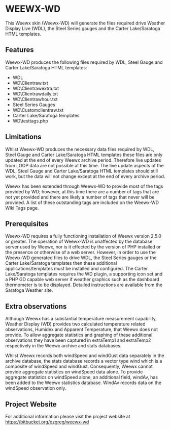 # WEEWX-WD

This Weewx skin (Weewx-WD) will generate the files required drive Weather Display Live (WDL), the Steel Series gauges and the Carter Lake/Saratoga HTML templates.

## Features

Weewx-WD produces the following files required by WDL, Steel Gauge and Carter Lake/Saratoga HTML templates:
* WDL
* WD\Clientraw.txt
* WD\Clientrawextra.txt
* WD\Clientrawdaily.txt
* WD\Clientrawhour.txt
* Steel Series Gauges
* WD\Customclientraw.txt
* Carter Lake/Saratoga templates
* WD\testtags.php

## Limitations

Whilst Weewx-WD produces the necessary data files required by WDL, Steel Gauge and Carter Lake/Saratoga HTML templates these files are only updated at the end of every Weewx archive period. Therefore live updates from LOOP data are not possible at this time. The live update aspects of the WDL, Steel Gauge and Carter Lake/Saratoga HTML templates should still work, but the data will not change except at the end of every archive period.

Weewx has been extended through Weewx-WD to provide most of the tags provided by WD; however, at this time there are a number of tags that are not yet provided and there are likely a number of tags that never will be provided. A list of these outstanding tags are included on the Weewx-WD Wiki Tags page.

## Prerequisites

Weewx-WD requires a fully functioning installation of Weewx version 2.5.0 or greater. The operation of Weewx-WD is unaffected by the database server used by Weewx, nor is it effected by the version of PHP installed or the presence or otherwise of a web server. However, in order to use the Weewx-WD generated files to drive WDL, the Steel Series gauges or the Carter Lake/Saratoga templates then these additional applications/templates must be installed and configured. The Carter Lake/Saratoga templates requires the WD plugin, a supporting icon set and a PHP GD capable web server if weather graphics such as the dashboard thermometer is to be displayed. Detailed instructions are available from the Saratoga Weather site.

## Extra observations

Although Weewx has a substantial temperature measurement capability, Weather Display (WD) provides two calculated temperature related observations, Humidex and Apparent Temperature, that Weewx does not provide. To allow aggregate statistics and graphing of these additional observations they have been captured in extraTemp1 and extraTemp2 respectively in the Weewx archive and stats databases.

Whilst Weewx records both windSpeed and windGust data separately in the archive database, the stats database records a vector type wind which is a composite of windSpeed and windGust. Consequently, Weewx cannot provide aggregate statistics on windSpeed data alone. To provide aggregate statistics on windSpeed alone, an additional field, windAv, has been added to the Weewx statistics database. WindAv records data on the windSpeed observation only.

## Project Website
For additional information please visit the project website at  https://bitbucket.org/ozgreg/weewx-wd
